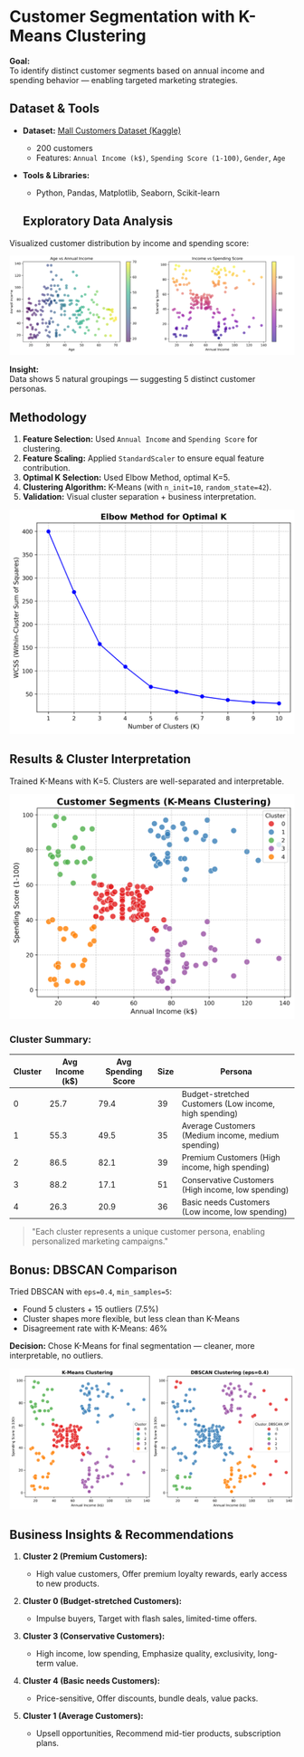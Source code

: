 # Customer Segmentation with K-Means Clustering

**Goal:**  
To identify distinct customer segments based on annual income and spending behavior — enabling targeted marketing strategies.

## Dataset & Tools

- **Dataset:** [Mall Customers Dataset (Kaggle)](https://www.kaggle.com/datasets/vjchoudhary7/customer-segmentation-tutorial-in-python)  
  - 200 customers  
  - Features: `Annual Income (k$)`, `Spending Score (1-100)`, `Gender`, `Age`

- **Tools & Libraries:**  
  - Python, Pandas, Matplotlib, Seaborn, Scikit-learn


  ## Exploratory Data Analysis

Visualized customer distribution by income and spending score:

![Income vs Spending](income_vs_spending.png)

**Insight:**  
Data shows 5 natural groupings — suggesting 5 distinct customer personas.


## Methodology

1. **Feature Selection:** Used `Annual Income` and `Spending Score` for clustering.
2. **Feature Scaling:** Applied `StandardScaler` to ensure equal feature contribution.
3. **Optimal K Selection:** Used Elbow Method, optimal K=5.
4. **Clustering Algorithm:** K-Means (with `n_init=10`, `random_state=42`).
5. **Validation:** Visual cluster separation + business interpretation.

![Elbow Method](elbow_method.png)


## Results & Cluster Interpretation

Trained K-Means with K=5. Clusters are well-separated and interpretable.

![Customer Segments](customer_segments.png)

### Cluster Summary:

| Cluster | Avg Income (k$) | Avg Spending Score | Size | Persona |
|---------|------------------|---------------------|------|---------|
| 0       | 25.7             | 79.4                | 39   |Budget-stretched Customers (Low income, high spending) |
| 1       | 55.3             | 49.5                | 35   | Average Customers (Medium income, medium spending) |
| 2       | 86.5             | 82.1                | 39   | Premium Customers (High income, high spending) |
| 3       | 88.2             | 17.1                | 51   | Conservative Customers (High income, low spending) |
| 4       | 26.3             | 20.9                | 36   | Basic needs Customers (Low income, low spending) |

> "Each cluster represents a unique customer persona, enabling personalized marketing campaigns."


## Bonus: DBSCAN Comparison

Tried DBSCAN with `eps=0.4`, `min_samples=5`:

- Found 5 clusters + 15 outliers (7.5%)
- Cluster shapes more flexible, but less clean than K-Means
- Disagreement rate with K-Means: 46%

**Decision:** Chose K-Means for final segmentation — cleaner, more interpretable, no outliers.

![DBSCAN vs K-Means](dbscan_comparison.png)


## Business Insights & Recommendations

1. **Cluster 2 (Premium Customers):**  
   - High value customers, Offer premium loyalty rewards, early access to new products.

2. **Cluster 0 (Budget-stretched Customers):**  
   - Impulse buyers, Target with flash sales, limited-time offers.

3. **Cluster 3 (Conservative Customers):**  
   - High income, low spending, Emphasize quality, exclusivity, long-term value.

4. **Cluster 4 (Basic needs Customers):**  
   - Price-sensitive, Offer discounts, bundle deals, value packs.

5. **Cluster 1 (Average Customers):**  
   - Upsell opportunities,  Recommend mid-tier products, subscription plans.

